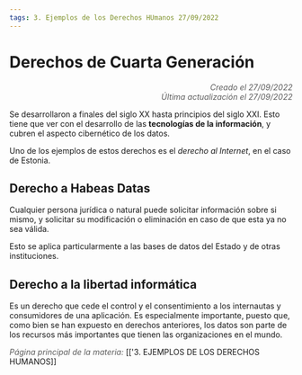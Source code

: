 ```yaml
---
tags: 3. Ejemplos de los Derechos HUmanos 27/09/2022
---
```


# Derechos de Cuarta Generación
<div style="text-align: right; opacity: 0.7; font-style: italic;">Creado el 27/09/2022</div>
<div style="text-align: right; opacity: 0.7; font-style: italic;">Última actualización el 27/09/2022</div>

Se desarrollaron a finales del siglo XX hasta principios del siglo XXI. Esto tiene que ver con el desarrollo de las **tecnologías de la información**, y cubren el aspecto cibernético de los datos.

Uno de los ejemplos de estos derechos es el *derecho al Internet*, en el caso de Estonia.

## Derecho a Habeas Datas
Cualquier persona jurídica o natural puede solicitar información sobre si mismo, y solicitar su modificación o eliminación en caso de que esta ya no sea válida.

Esto se aplica particularmente a las bases de datos del Estado y de otras instituciones.

## Derecho a la libertad informática
Es un derecho que cede el control y el consentimiento a los internautas y consumidores de una aplicación. 
Es especialmente importante, puesto que, como bien se han expuesto en derechos anteriores, los datos son parte de los recursos más importantes que tienen las organizaciones en el mundo.

<span style="opacity: 0.7; font-style: italic;">Página principal de la materia:</span> [['3. EJEMPLOS DE LOS DERECHOS HUMANOS]]